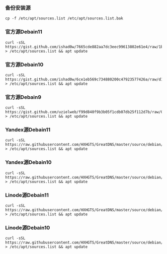 ### 备份安装源

```
cp -f /etc/apt/sources.list /etc/apt/sources.list.bak
```

### 官方源Debain11

```
curl -sSL https://gist.github.com/ishad0w/7665cde882aa7dc3eec99613802e61e4/raw/1b250a3fea94f8337b73f70be6694daa9f0ac8d3/sources.list > /etc/apt/sources.list && apt update
```

### 官方源Debain10

```
curl -sSL https://gist.github.com/ishad0w/6ce1eb569c734880200c47923577426a/raw/d1837a88b0f5c314bd07195e97f2d1912e1d0f7e/sources.list > /etc/apt/sources.list && apt update
```

### 官方源Debain9

```
curl -sSL https://gist.github.com/uzielweb/f99d840f9b3b05f1cdb07db25f112d7b/raw/044c7b89776dcf390524408fbf7f6601aa05050e/sources.list > /etc/apt/sources.list && apt update
```

### Yandex源Debain11

```
curl -sSL https://raw.githubusercontent.com/HXHGTS/GreatDNS/master/source/debian/yandex/debian11_yandex_sources.list > /etc/apt/sources.list && apt update
```

### Yandex源Debain10

```
curl -sSL https://raw.githubusercontent.com/HXHGTS/GreatDNS/master/source/debian/yandex/debian10_yandex_sources.list > /etc/apt/sources.list && apt update
```

### Linode源Debain11

```
curl -sSL https://raw.githubusercontent.com/HXHGTS/GreatDNS/master/source/debian/linode/debian11_%20linode_sources.list > /etc/apt/sources.list && apt update
```

### Linode源Debain10

```
curl -sSL https://raw.githubusercontent.com/HXHGTS/GreatDNS/master/source/debian/linode/debian10_%20linode_sources.list > /etc/apt/sources.list && apt update
```

